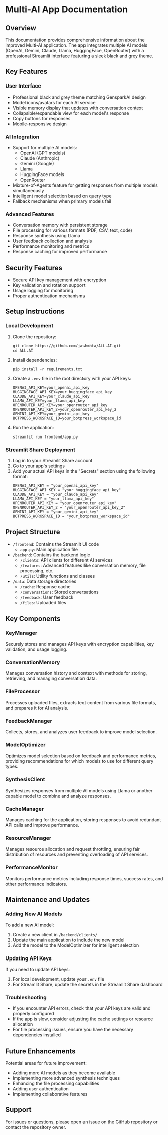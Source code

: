 # Multi-AI App Documentation

## Overview
This documentation provides comprehensive information about the improved Multi-AI application. The app integrates multiple AI models (OpenAI, Gemini, Claude, Llama, HuggingFace, OpenRouter) with a professional Streamlit interface featuring a sleek black and grey theme.

## Key Features

### User Interface
- Professional black and grey theme matching GensparkAI design
- Model icons/avatars for each AI service
- Visible memory display that updates with conversation context
- Collapsible/expandable view for each model's response
- Copy buttons for responses
- Mobile-responsive design

### AI Integration
- Support for multiple AI models:
  - OpenAI (GPT models)
  - Claude (Anthropic)
  - Gemini (Google)
  - Llama
  - HuggingFace models
  - OpenRouter
- Mixture-of-Agents feature for getting responses from multiple models simultaneously
- Intelligent model selection based on query type
- Fallback mechanisms when primary models fail

### Advanced Features
- Conversation memory with persistent storage
- File processing for various formats (PDF, CSV, text, code)
- Response synthesis using Llama
- User feedback collection and analysis
- Performance monitoring and metrics
- Response caching for improved performance

## Security Features
- Secure API key management with encryption
- Key validation and rotation support
- Usage logging for monitoring
- Proper authentication mechanisms

## Setup Instructions

### Local Development
1. Clone the repository:
   ```
   git clone https://github.com/jashmhta/ALL.AI.git
   cd ALL.AI
   ```

2. Install dependencies:
   ```
   pip install -r requirements.txt
   ```

3. Create a `.env` file in the root directory with your API keys:
   ```
   OPENAI_API_KEY=your_openai_api_key
   HUGGINGFACE_API_KEY=your_huggingface_api_key
   CLAUDE_API_KEY=your_claude_api_key
   LLAMA_API_KEY=your_llama_api_key
   OPENROUTER_API_KEY=your_openrouter_api_key
   OPENROUTER_API_KEY_2=your_openrouter_api_key_2
   GEMINI_API_KEY=your_gemini_api_key
   BOTPRESS_WORKSPACE_ID=your_botpress_workspace_id
   ```

4. Run the application:
   ```
   streamlit run frontend/app.py
   ```

### Streamlit Share Deployment
1. Log in to your Streamlit Share account
2. Go to your app's settings
3. Add your actual API keys in the "Secrets" section using the following format:
   ```
   OPENAI_API_KEY = "your_openai_api_key"
   HUGGINGFACE_API_KEY = "your_huggingface_api_key"
   CLAUDE_API_KEY = "your_claude_api_key"
   LLAMA_API_KEY = "your_llama_api_key"
   OPENROUTER_API_KEY = "your_openrouter_api_key"
   OPENROUTER_API_KEY_2 = "your_openrouter_api_key_2"
   GEMINI_API_KEY = "your_gemini_api_key"
   BOTPRESS_WORKSPACE_ID = "your_botpress_workspace_id"
   ```

## Project Structure
- `/frontend`: Contains the Streamlit UI code
  - `app.py`: Main application file
- `/backend`: Contains the backend logic
  - `/clients`: API clients for different AI services
  - `/features`: Advanced features like conversation memory, file processing, etc.
  - `/utils`: Utility functions and classes
- `/data`: Data storage directories
  - `/cache`: Response cache
  - `/conversations`: Stored conversations
  - `/feedback`: User feedback
  - `/files`: Uploaded files

## Key Components

### KeyManager
Securely stores and manages API keys with encryption capabilities, key validation, and usage logging.

### ConversationMemory
Manages conversation history and context with methods for storing, retrieving, and managing conversation data.

### FileProcessor
Processes uploaded files, extracts text content from various file formats, and prepares it for AI analysis.

### FeedbackManager
Collects, stores, and analyzes user feedback to improve model selection.

### ModelOptimizer
Optimizes model selection based on feedback and performance metrics, providing recommendations for which models to use for different query types.

### SynthesisClient
Synthesizes responses from multiple AI models using Llama or another capable model to combine and analyze responses.

### CacheManager
Manages caching for the application, storing responses to avoid redundant API calls and improve performance.

### ResourceManager
Manages resource allocation and request throttling, ensuring fair distribution of resources and preventing overloading of API services.

### PerformanceMonitor
Monitors performance metrics including response times, success rates, and other performance indicators.

## Maintenance and Updates

### Adding New AI Models
To add a new AI model:
1. Create a new client in `/backend/clients/`
2. Update the main application to include the new model
3. Add the model to the ModelOptimizer for intelligent selection

### Updating API Keys
If you need to update API keys:
1. For local development, update your `.env` file
2. For Streamlit Share, update the secrets in the Streamlit Share dashboard

### Troubleshooting
- If you encounter API errors, check that your API keys are valid and properly configured
- If the app is slow, consider adjusting the cache settings or resource allocation
- For file processing issues, ensure you have the necessary dependencies installed

## Future Enhancements
Potential areas for future improvement:
- Adding more AI models as they become available
- Implementing more advanced synthesis techniques
- Enhancing the file processing capabilities
- Adding user authentication
- Implementing collaborative features

## Support
For issues or questions, please open an issue on the GitHub repository or contact the repository owner.
